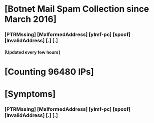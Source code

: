 # [Botnet Mail Spam Collection since March 2016]
### [PTRMssing] [MalformedAddress] [ylmf-pc] [spoof] [InvalidAddress] [.] [.]
#### [Updated every few hours]

# [Counting 96480 IPs]

# [Symptoms] 
###   [PTRMssing] [MalformedAddress] [ylmf-pc] [spoof] [InvalidAddress] [.] [.]
